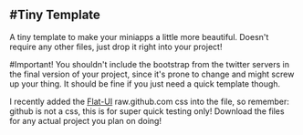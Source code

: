 #Tiny Template
--------------
A tiny template to make your miniapps a little more beautiful. Doesn't require any other files, just drop it right into your project!

#Important!
You shouldn't include the bootstrap from the twitter servers in the final version of your project, since it's prone to change and might screw up your thing. It should be fine if you just need a quick template though. 

I recently added the <a href="http://designmodo.github.io/Flat-UI/">Flat-UI</a> raw.github.com css into the file, so remember: github is not a css, this is for super quick testing only! Download the files for any actual project you plan on doing!
